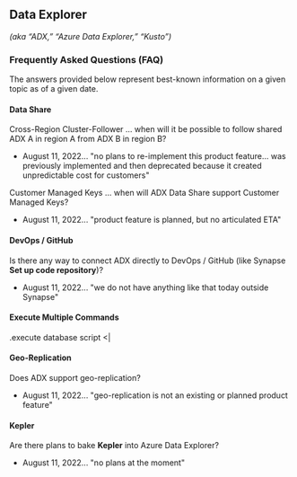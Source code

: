 ## Data Explorer
_(aka “ADX,” “Azure Data Explorer,” “Kusto”)_

### Frequently Asked Questions (FAQ)
The answers provided below represent best-known information on a given topic as of a given date.

#### Data Share
Cross-Region Cluster-Follower … when will it be possible to follow shared ADX A in region A from ADX B in region B?
* August 11, 2022... "no plans to re-implement this product feature... was previously implemented and then deprecated because it created unpredictable cost for customers"

Customer Managed Keys ... when will ADX Data Share support Customer Managed Keys?
* August 11, 2022... "product feature is planned, but no articulated ETA"

#### DevOps / GitHub
Is there any way to connect ADX directly to DevOps / GitHub (like Synapse **Set up code repository**)?
* August 11, 2022... "we do not have anything like that today outside Synapse"

#### Execute Multiple Commands
.execute database script <|

#### Geo-Replication
Does ADX support geo-replication?
* August 11, 2022... "geo-replication is not an existing or planned product feature"

#### Kepler
Are there plans to bake **Kepler** into Azure Data Explorer?
* August 11, 2022... "no plans at the moment"
